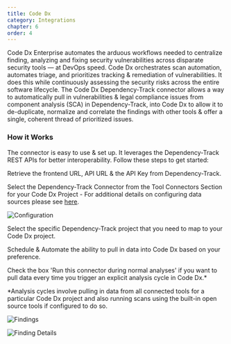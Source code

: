 ```yaml
---
title: Code Dx
category: Integrations
chapter: 6
order: 4
---
```


Code Dx Enterprise automates the arduous workflows needed to centralize finding, analyzing and fixing security vulnerabilities across disparate security tools — at DevOps speed.
Code Dx orchestrates scan automation, automates triage, and prioritizes tracking & remediation of vulnerabilities.
It does this while continuously assessing the security risks across the entire software lifecycle.
The Code Dx Dependency-Track connector allows a way to automatically pull in vulnerabilities & legal compliance issues from component analysis (SCA) in Dependency-Track, into Code Dx to allow it to de-duplicate, normalize and correlate the findings with other tools & offer a single, coherent thread of prioritized issues.

### How it Works

The connector is easy to use & set up.
It leverages the Dependency-Track REST APIs for better interoperability.
Follow these steps to get started:

Retrieve the frontend URL, API URL & the API Key from Dependency-Track.

Select the Dependency-Track Connector from the Tool Connectors Section for your Code Dx Project - For additional details on configuring data sources please see [here](https://codedx.com/Documentation/UserGuide.html#ToolConnectors).

![Configuration](/images/screenshots/codedx-configuration.png)

Select the specific Dependency-Track project that you need to map to your Code Dx project.

Schedule & Automate the ability to pull in data into Code Dx based on your preference.

Check the box 'Run this connector during normal analyses' if you want to pull data every time you trigger an explicit analysis cycle in Code Dx.*

*Analysis cycles involve pulling in data from all connected tools for a particular Code Dx project and also running scans using the built-in open source tools if configured to do so.

![Findings](/images/screenshots/codedx-findings.png)

![Finding Details](/images/screenshots/codedx-details.png)

